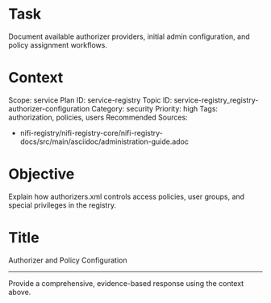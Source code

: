# Task
Document available authorizer providers, initial admin configuration, and policy assignment workflows.

# Context
Scope: service
Plan ID: service-registry
Topic ID: service-registry_registry-authorizer-configuration
Category: security
Priority: high
Tags: authorization, policies, users
Recommended Sources:
- nifi-registry/nifi-registry-core/nifi-registry-docs/src/main/asciidoc/administration-guide.adoc

# Objective
Explain how authorizers.xml controls access policies, user groups, and special privileges in the registry.

# Title
Authorizer and Policy Configuration

---

Provide a comprehensive, evidence-based response using the context above.
